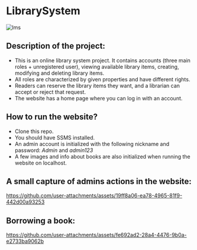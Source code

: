# LibrarySystem

![lms](https://github.com/user-attachments/assets/6507c6c0-9dc3-470f-b81e-0b3ef6607f3d)

Description of the project:
-

- This is an online library system project. It contains accounts (three main roles + unregistered user), viewing available library items, creating, modifying and deleting library items.
- All roles are characterized by given properties and have different rights.
- Readers can reserve the library items they want, and a librarian can accept or reject that request.
- The website has a home page where you can log in with an account.

How to run the website?
-

-  Clone this repo.
-  You should have SSMS installed.
-  An admin account is initialized with the following nickname and password: *Admin* and *admin123*
-  A few images and info about books are also initialized when running the website on localhost.

A small capture of admins actions in the website:
-

https://github.com/user-attachments/assets/19ff8a06-ea78-4965-81f9-442d00a93253

Borrowing a book:
-

https://github.com/user-attachments/assets/fe692ad2-28a4-4476-9b0a-e2733ba9062b



